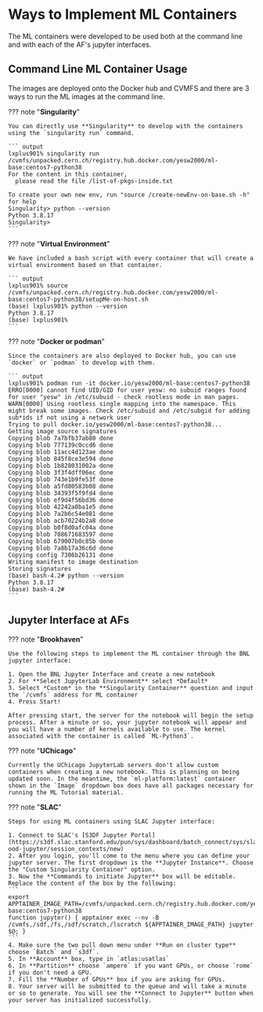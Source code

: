 # Ways to Implement ML Containers

The ML containers were developed to be used both at the command line and with each of the AF's jupyter interfaces.

## Command Line ML Container Usage

The images are deployed onto the Docker hub and CVMFS and there are 3 ways to run the ML images at the command line.

??? note "**Singularity**"

    You can directly use **Singularity** to develop with the containers using the `singularity run` command.

    ``` output
    lxplus901% singularity run /cvmfs/unpacked.cern.ch/registry.hub.docker.com/yesw2000/ml-base:centos7-python38
    For the content in this container,
      please read the file /list-of-pkgs-inside.txt

    To create your own new env, run "source /create-newEnv-on-base.sh -h" for help
    Singularity> python --version
    Python 3.8.17
    Singularity>
    ```

??? note "**Virtual Environment**"

    We have included a bash script with every container that will create a virtual environment based on that container. 

    ``` output
    lxplus901% source /cvmfs/unpacked.cern.ch/registry.hub.docker.com/yesw2000/ml-base:centos7-python38/setupMe-on-host.sh
    (base) lxplus901% python --version
    Python 3.8.17
    (base) lxplus901%
    ```

??? note "**Docker or podman**"

    Since the containers are also deployed to Docker hub, you can use `docker` or `podman` to develop with them.

    ``` output
    lxplus901% podman run -it docker.io/yesw2000/ml-base:centos7-python38
    ERRO[0000] cannot find UID/GID for user yesw: no subuid ranges found for user "yesw" in /etc/subuid - check rootless mode in man pages.
    WARN[0000] Using rootless single mapping into the namespace. This might break some images. Check /etc/subuid and /etc/subgid for adding sub*ids if not using a network user
    Trying to pull docker.io/yesw2000/ml-base:centos7-python38...
    Getting image source signatures
    Copying blob 7a7bfb37ab80 done  
    Copying blob 777139c0ccd6 done  
    Copying blob 11acc4d123ae done  
    Copying blob 845f8ce3e594 done  
    Copying blob 1b828031002a done  
    Copying blob 3f3f4dff06ec done  
    Copying blob 743e1b9fe53f done  
    Copying blob a5fd80583b08 done  
    Copying blob 34393f5f9fd4 done  
    Copying blob ef9d4f56bd36 done  
    Copying blob 42242a0ba1e5 done  
    Copying blob 7a2b6c54e081 done  
    Copying blob acb70224b2a8 done  
    Copying blob b0f8d0afc04a done  
    Copying blob 708671683597 done  
    Copying blob 679007b0c85b done  
    Copying blob 7a8b17a36c6d done  
    Copying config 7386b26131 done  
    Writing manifest to image destination
    Storing signatures
    (base) bash-4.2# python --version
    Python 3.8.17
    (base) bash-4.2#
    ```	

## Jupyter Interface at AFs

??? note "**Brookhaven**"

    Use the following steps to implement the ML container through the BNL jupyter interface:

    1. Open the BNL Jupyter Interface and create a new notebook
    2. For **Select JupyterLab Environment** select *Default*
    3. Select *Custom* in the **Singularity Container** question and input the `/cvmfs` address for ML container
    4. Press Start!

    After pressing start, the server for the notebook will begin the setup process. After a minute or so, your jupyter notebook will appear and you will have a number of kernels available to use. The kernel associated with the container is called `ML-Python3`.


??? note "**UChicago**"

    Currently the UChicago JupyterLab servers don't allow custom containers when creating a new notebook. This is planning on being updated soon. In the meantime, the `ml-platform:latest` container shown in the `Image` dropdown box does have all packages necessary for running the ML Tutorial material.


??? note "**SLAC**"

    Steps for using ML containers using SLAC Jupyter interface:

    1. Connect to SLAC's [S3DF Jupyter Portal](https://s3df.slac.stanford.edu/pun/sys/dashboard/batch_connect/sys/slac-ood-jupyter/session_contexts/new)
    2. After you login, you'll come to the menu where you can define your jupyter server. The first dropdown is the **Jupyter Instance**. Choose the "Custom Singularity Container" option.
    3. Now the **Commands to initiate Jupyter** box will be editable. Replace the content of the box by the following:
    ```
    export APPTAINER_IMAGE_PATH=/cvmfs/unpacked.cern.ch/registry.hub.docker.com/yesw2000/ml-base:centos7-python38
    function jupyter() { apptainer exec --nv -B /cvmfs,/sdf,/fs,/sdf/scratch,/lscratch ${APPTAINER_IMAGE_PATH} jupyter $@; }
    ```
    4. Make sure the two pull down menu under **Run on cluster type** choose `Batch` and `s3df`.
    5. In **Account** box, type in `atlas:usatlas`
    6. In **Partition** choose `ampere` if you want GPUs, or choose `rome` if you don't need a GPU.
    7. Fill the **Number of GPUs** box if you are asking for GPUs.
    8. Your server will be submitted to the queue and will take a minute or so to generate. You will see the **Connect to Jupyter** button when your server has initialized successfully.
</p>
